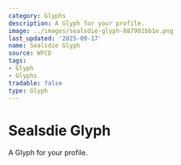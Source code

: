 ```yaml
---
category: Glyphs
description: A Glyph for your profile.
image: ../images/sealsdie-glyph-887901bb1e.png
last_updated: '2025-09-17'
name: Sealsdie Glyph
source: WFCD
tags:
- Glyph
- Glyphs
tradable: false
type: Glyph
---
```


# Sealsdie Glyph

A Glyph for your profile.

